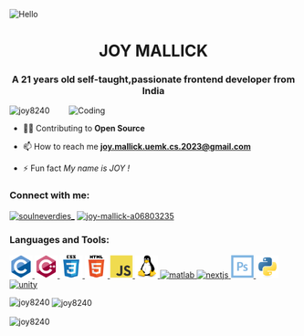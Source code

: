 ![Hello](https://user-images.githubusercontent.com/89344646/173019886-5fd9ceb2-164d-433d-859b-c6eaddd23cac.gif)

<h1 align="center"> JOY  MALLICK</h1>
<h3 align="center">A 21 years old self-taught,passionate frontend developer from India</h3>
<img align="right" alt="Coding" width="400" src="https://user-images.githubusercontent.com/89344646/173016832-a0779f1a-4435-440f-a6e8-7499a99d9687.gif">

<p align="left"> <img src="https://komarev.com/ghpvc/?username=joy8240&label=Profile%20views&color=0e75b6&style=flat" alt="joy8240" /> </p>

 - 🧑‍💻 Contributing to **Open Source**

- 📫 How to reach me **joy.mallick.uemk.cs.2023@gmail.com**

- ⚡ Fun fact *My name is JOY !*

<h3 align="left">Connect with me:</h3>
<p align="left">
<a href="https://twitter.com/soulneverdies_" target="blank"><img align="center" src="https://raw.githubusercontent.com/rahuldkjain/github-profile-readme-generator/master/src/images/icons/Social/twitter.svg" alt="soulneverdies_" height="30" width="40" /></a>
<a href="https://linkedin.com/in/joy-mallick-a06803235" target="blank"><img align="center" src="https://raw.githubusercontent.com/rahuldkjain/github-profile-readme-generator/master/src/images/icons/Social/linked-in-alt.svg" alt="joy-mallick-a06803235" height="30" width="40" /></a>
</p>

<h3 align="left">Languages and Tools:</h3>
<p align="left"> <a href="https://www.cprogramming.com/" target="_blank" rel="noreferrer"> <img src="https://raw.githubusercontent.com/devicons/devicon/master/icons/c/c-original.svg" alt="c" width="40" height="40"/> </a> <a href="https://www.w3schools.com/cpp/" target="_blank" rel="noreferrer"> <img src="https://raw.githubusercontent.com/devicons/devicon/master/icons/cplusplus/cplusplus-original.svg" alt="cplusplus" width="40" height="40"/> </a> <a href="https://www.w3schools.com/css/" target="_blank" rel="noreferrer"> <img src="https://raw.githubusercontent.com/devicons/devicon/master/icons/css3/css3-original-wordmark.svg" alt="css3" width="40" height="40"/> </a> <a href="https://www.w3.org/html/" target="_blank" rel="noreferrer"> <img src="https://raw.githubusercontent.com/devicons/devicon/master/icons/html5/html5-original-wordmark.svg" alt="html5" width="40" height="40"/> </a> <a href="https://developer.mozilla.org/en-US/docs/Web/JavaScript" target="_blank" rel="noreferrer"> <img src="https://raw.githubusercontent.com/devicons/devicon/master/icons/javascript/javascript-original.svg" alt="javascript" width="40" height="40"/> </a> <a href="https://www.linux.org/" target="_blank" rel="noreferrer"> <img src="https://raw.githubusercontent.com/devicons/devicon/master/icons/linux/linux-original.svg" alt="linux" width="40" height="40"/> </a> <a href="https://www.mathworks.com/" target="_blank" rel="noreferrer"> <img src="https://upload.wikimedia.org/wikipedia/commons/2/21/Matlab_Logo.png" alt="matlab" width="40" height="40"/> </a> <a href="https://nextjs.org/" target="_blank" rel="noreferrer"> <img src="https://cdn.worldvectorlogo.com/logos/nextjs-2.svg" alt="nextjs" width="40" height="40"/> </a> <a href="https://www.photoshop.com/en" target="_blank" rel="noreferrer"> <img src="https://raw.githubusercontent.com/devicons/devicon/master/icons/photoshop/photoshop-line.svg" alt="photoshop" width="40" height="40"/> </a> <a href="https://www.python.org" target="_blank" rel="noreferrer"> <img src="https://raw.githubusercontent.com/devicons/devicon/master/icons/python/python-original.svg" alt="python" width="40" height="40"/> </a> <a href="https://unity.com/" target="_blank" rel="noreferrer"> <img src="https://www.vectorlogo.zone/logos/unity3d/unity3d-icon.svg" alt="unity" width="40" height="40"/> </a> </p>

<p><img align="left" src="https://github-readme-stats.vercel.app/api/top-langs?username=joy8240&show_icons=true&locale=en&layout=compact" alt="joy8240" /></p>

<p>&nbsp;<img align="center" src="https://github-readme-stats.vercel.app/api?username=joy8240&show_icons=true&locale=en" alt="joy8240" /></p>

<p><img align="center" src="https://github-readme-streak-stats.herokuapp.com/?user=joy8240&" alt="joy8240" /></p>

